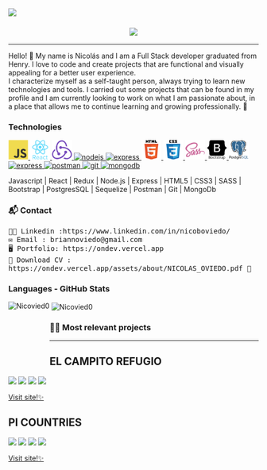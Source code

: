 


<a>
  <img align="center" src="https://i.ibb.co/sJPN8Ln/123.png"  />
</a>



### 
<div align="center">
  
![](https://readme-typing-svg.herokuapp.com/?font=Architects+Daughter&color=539bf5&size=30&lines=Hi👋🏻,+I+am+Nicolas+Oviedo;Full+stack+web+Developer)
</div> 

-----

<div  >


Hello! 👋 My name is Nicolás and I am a Full Stack developer graduated from Henry. I love to code and create projects that are functional and visually appealing for a better user experience. <br>I characterize myself as a self-taught person, always trying to learn new technologies and tools. I carried out some projects that can be found in my profile and I am currently looking to work on what I am passionate about, in a place that allows me to continue learning and growing professionally. 🚀

 </div>


 
### Technologies 

<p align="left" >
    <a href="https://developer.mozilla.org/en-US/docs/Web/JavaScript" target="_blank" rel="noreferrer"  >
        <img src="https://raw.githubusercontent.com/devicons/devicon/master/icons/javascript/javascript-original.svg"
            alt="javascript" width="40" height="40" />
    </a>
    <a href="https://reactjs.org/" target="_blank" rel="noreferrer">
        <img src="https://raw.githubusercontent.com/devicons/devicon/master/icons/react/react-original-wordmark.svg"
            alt="react" width="40" height="40" />
    </a>
    <a href="https://redux.js.org" target="_blank" rel="noreferrer">
        <img src="https://raw.githubusercontent.com/devicons/devicon/master/icons/redux/redux-original.svg" alt="redux"
            width="40" height="40" />
    </a>
    <a href="https://nodejs.org" target="_blank" rel="noreferrer">
        <img title="nodejs" alt="nodejs" height="40" width="40" src="https://cdn.jsdelivr.net/gh/devicons/devicon/icons/nodejs/nodejs-original.svg"/>
    </a>
    <a href="https://expressjs.com" target="_blank" rel="noreferrer">
        <img title="Express" alt="express" height="30" width="40" src="https://ondev.vercel.app/assets/img/express.svg"/> 
    </a>
   <a href="https://www.w3.org/html/" target="_blank" rel="noreferrer">
        <img src="https://raw.githubusercontent.com/devicons/devicon/master/icons/html5/html5-original-wordmark.svg"
        alt="html5" width="40" height="40" />
    </a>
    <a href="https://www.w3schools.com/css/" target="_blank" rel="noreferrer">
        <img src="https://raw.githubusercontent.com/devicons/devicon/master/icons/css3/css3-original-wordmark.svg"
        alt="css3" width="40" height="40" />
    </a>
    <a href="https://sass-lang.com" target="_blank" rel="noreferrer">
        <img src="https://raw.githubusercontent.com/devicons/devicon/master/icons/sass/sass-original.svg" alt="sass"
            width="40" height="40" />
    </a>
  <a href="https://getbootstrap.com" target="_blank" rel="noreferrer">
        <img src="https://raw.githubusercontent.com/devicons/devicon/master/icons/bootstrap/bootstrap-plain-wordmark.svg"
        alt="bootstrap" width="40" height="40" />
    </a>
  <a href="https://www.postgresql.org" target="_blank" rel="noreferrer"> 
      <img src="https://raw.githubusercontent.com/devicons/devicon/master/icons/postgresql/postgresql-original-wordmark.svg" alt="postgresql" width="40" height="40"/> 
    </a>
    <a href="https://sequelize.org/" target="_blank" rel="noreferrer">
        <img title="sequelize" alt="express" height="30" width="40" src="https://sequelize.org/img/logo.svg"/> 
    </a>
    <a href="https://www.postman.com/" target="_blank" rel="noreferrer">
        <img src="https://uxwing.com/wp-content/themes/uxwing/download/brands-and-social-media/postman-icon.png" alt="postman" width="40" height="40" />
    </a>
    <a href="https://git-scm.com/" target="_blank" rel="noreferrer">
        <img src="https://www.vectorlogo.zone/logos/git-scm/git-scm-icon.svg" alt="git" width="40" height="40" />
    </a>
   <a href="https://www.mongodb.com/" target="_blank" rel="noreferrer"> 
      <img src="https://img.icons8.com/color/48/null/mongodb.png" alt="mongodb" width="40" height="40"/> 
    </a>
    <p> Javascript | React | Redux | Node.js | Express | HTML5 | CSS3 | SASS | Bootstrap | PostgresSQL | Sequelize | Postman | Git | MongoDb </p>
  
</p>


### 📬 Contact

 <samp>
  👨‍💻 Linkedin :https://www.linkedin.com/in/nicoboviedo/
 </samp> 
<br>
 <samp>
  ✉️ Email : briannoviedo@gmail.com 
 </samp>
 <br>
<samp>
  🖥 Portfolio: https://ondev.vercel.app
 </samp>
 <br>
 <samp>
  🔻 Download CV : https://ondev.vercel.app/assets/about/NICOLAS_OVIEDO.pdf  🔻
 </samp>
 

### Languages - GitHub Stats 
<p><img height="150em" align="left" src="https://github-readme-stats.vercel.app/api/top-langs?username=Nicovied0&show_icons=true&theme=dark&locale=en&layout=compact" alt="Nicovied0" /></p>

<p>&nbsp;<img align="center" height="150em" src="https://github-readme-stats.vercel.app/api?username=Nicovied0&show_icons=true&theme=dark&locale=en" alt="Nicovied0" /></p>
 
 
### 👨‍💻 Most relevant projects
-----
## EL CAMPITO REFUGIO
<p>
  <a href="https://el-campito-refugio.vercel.app"><img width="45%" src="https://i.imgur.com/ClXTMxE.png"></a>
  <a href="https://el-campito-refugio.vercel.app"><img width="45%" src="https://i.imgur.com/rGzsNpe.png"></a>
  <a href="https://el-campito-refugio.vercel.app"><img width="45%" src="https://i.imgur.com/t6zsvnv.png"></a>
  <a href="https://el-campito-refugio.vercel.app"><img width="45%" src="https://i.imgur.com/083yOTT.png"></a>
</p>
<a href="https://el-campito-refugio.vercel.app">Visit site!✨</a>

## PI COUNTRIES
<p>
  <a href="https://pi-countries.vercel.app/"><img width="45%" src="https://i.imgur.com/xH1gPrb.png"></a>
  <a href="https://pi-countries.vercel.app/"><img width="45%" src="https://i.imgur.com/obbTSU1.png"></a>
  <a href="https://pi-countries.vercel.app/"><img width="45%" src="https://i.imgur.com/jH4JR3z.png"></a>
  <a href="https://pi-countries.vercel.app/"><img width="45%" src="https://i.imgur.com/XvCjafA.png"></a>
</p>
<a href="https://pi-countries.vercel.app/">Visit site!✨</a>


<!--


- 🔭 I’m currently working on ...
- 🌱 I’m currently learning ...
- 👯 I’m looking to collaborate on ...
- 🤔 I’m looking for help with ...
- 💬 Ask me about ...
- 📫 How to reach me: ...
- 😄 Pronouns: ...
- ⚡ Fun fact: ...
-->
